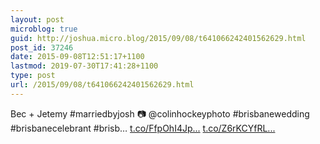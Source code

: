 ```yaml
---
layout: post
microblog: true
guid: http://joshua.micro.blog/2015/09/08/t641066242401562629.html
post_id: 37246
date: 2015-09-08T12:51:17+1100
lastmod: 2019-07-30T17:41:28+1100
type: post
url: /2015/09/08/t641066242401562629.html
---
```

Bec + Jetemy #marriedbyjosh 📷 @colinhockeyphoto #brisbanewedding #brisbanecelebrant #brisb… [t.co/FfpOhI4Jp...](http://t.co/FfpOhI4JpY) [t.co/Z6rKCYfRL...](http://t.co/Z6rKCYfRLt)
